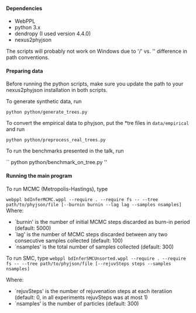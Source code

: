 #### Dependencies
- WebPPL
- python 3.x
- dendropy (I used version 4.4.0)
- nexus2phyjson

The scripts will probably not work on Windows due to '/' vs. '\' difference in path conventions.

#### Preparing data

Before running the python scripts, make sure you update the path to your nexus2phyjson installation in both scripts.

To generate synthetic data, run

``
python python/generate_trees.py
``

To convert the empirical data to phyjson, put the *tre files in ``data/empirical`` and run

``
python python/preprocess_real_trees.py
``

To run the benchmarks presented in the talk, run

``
python python/benchmark_on_tree.py
''
#### Running the main program

To run MCMC (Metropolis-Hastings), type

``
webppl bdInferMCMC.wppl --require . --require fs -- --tree path/to/phyjson/file [--burnin burnin --lag lag --samples nsamples]
``
Where:
- `burnin' is the number of initial MCMC steps discarded as burn-in period  (default: 5000)
- `lag' is the number of MCMC steps discarded between any two consecutive samples collected (default: 100)
- `nsamples' is the total number of samples collected (default: 300)

To run SMC, type
``
webppl bdInferSMCUnsorted.wppl --require . --require fs -- --tree path/to/phyjson/file [--rejuvSteps steps --samples nsamples]
``

Where:
- `rejuvSteps' is the number of rejuvenation steps at each iteratiion (default: 0, in all experiments rejuvSteps was at most 1)
- `nsamples' is the number of particles (default: 300)

